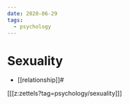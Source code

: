 ```yaml
---
date: 2020-06-29
tags:
  - psychology
---
```


# Sexuality

* [[relationship]]#

[[[z:zettels?tag=psychology/sexuality]]]

